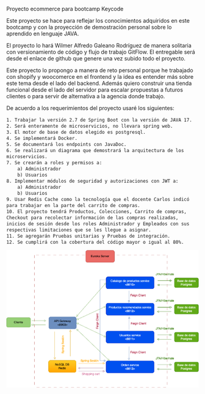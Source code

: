 Proyecto ecommerce para bootcamp Keycode


Este proyecto se hace para reflejar los conocimientos adquiridos en este bootcamp y con la proyección de demostración personal sobre lo aprendido en lenguaje JAVA.

El proyecto lo hará Wilmer Alfredo Galeano Rodríguez de manera solitaria con versionamiento de código y flujo de trabajo GitFlow. El entregable será desde el enlace de github que genere una vez subido todo el proyecto.

Este proyecto lo propongo a manera de reto personal porque he trabajado con shopify y woocomerce en el frontend y la idea es entender más sobre este tema desde el lado del backend. Además quiero construir una tienda funcional desde el lado del servidor para escalar propuestas a futuros clientes o para servir de alternativa a la agencia donde trabajo.

De acuerdo a los requerimientos del proyecto usaré los siguientes:

    1. Trabajar la versión 2.7 de Spring Boot con la versión de JAVA 17.
    2. Será enteramente de microservicios, no llevara spring web.
    3. El motor de base de datos elegido es postgresql.
    4. Se implementará Docker.
    5. Se documentará los endpoints con JavaDoc.
    6. Se realizará un diagrama que demostrará la arquitectura de los microservicios.
    7. Se crearán a roles y permisos a:
        a) Administrador
        b) Usuarios
    8. Implementar módulos de seguridad y autorizaciones con JWT a:
        a) Administrador
        b) Usuarios
    9. Usar Redis Cache como la tecnología que el docente Carlos indicó para trabajar en la parte del carrito de compras.
    10. El proyecto tendrá Productos, Colecciones, Carrito de compras, Checkout para recolectar información de las compras realizadas, inicios de sesión desde los roles Administrador y Empleados con sus respectivas limitaciones que se les llegue a asignar.
    11. Se agregarán Pruebas unitarias y Pruebas de integración.
    12. Se cumplirá con la cobertura del código mayor o igual al 80%.

![Alt text](image.png)